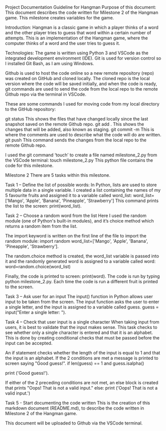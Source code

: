 Project Documentation Guideline for Hangman
Purpose of this document:
This document describes the code written for Milestone 2 of the Hangman game. This milestone creates variables for the game.

Introduction:
Hangman is a classic game in which a player thinks of a word and the other player tries to guess that word within a certain number of attempts.
This is an implementation of the Hangman game, where the computer thinks of a word and the user tries to guess it.

Technologies:
The game is written using Python 3 and VSCode as the integrated development environment (IDE).
Git is used for version control so I installed Git Bash, as I am using Windows.

Github is used to host the code online so a new remote repository (repo) was created on GitHub and cloned locally. The cloned repo is the local version where the code will be saved initially, and when the code is ready, git commands are used to send the code from the local repo to the remote Github repo via the terminal in VSCode.

These are some commands I used for moving code from my local directory to the GitHub repository:

git status
This shows the files that have changed locally since the last snapshot saved on the remote Github repo.
git add .
This shows the changes that will be added, also known as staging.
git commit -m
This is where the comments are used to describe what the code will do are written.
git push
This command sends the changes from the local repo to the remote Github repo.

I used the git command ‘touch’ to create a file named milestone_2.py from the VSCode terminal: touch milestone_2.py This python file contains the code for this milestone.

Milestone 2
There are 5 tasks within this milestone.

Task 1 – Define the list of possible words:
In Python, lists are used to store multiple data in a single variable. I created a list containing the names of my 5 favourite fruits and assigned it to a variable called word_list:
word_list=['Mango', 'Apple', 'Banana', 'Pineapple', 'Strawberry']
This command prints the list to the screen:
print(word_list).

Task 2 – Choose a random word from the list
Here I used the random module (one of Python's built-in modules), and it’s choice method which returns a random item from the list.

The import keyword is written on the first line of the file to import the random module: import random word_list=['Mango', 'Apple', 'Banana', 'Pineapple', 'Strawberry'].

The random.choice method is created, the word_list variable is passed into it and the randomly generated word is assigned to a variable called word:
word=random.choice(word_list)

Finally, the code is printed to screen: print(word). The code is run by typing python milestone_2.py.
Each time the code is run a different fruit is printed to the screen.

Task 3 – Ask user for an input
The input() function in Python allows user input to be taken from the screen. The input function asks the user to enter a single letter, and the input is assigned to a variable called guess.
guess = input("Enter a single letter: ").

Task 4 – Check that user input is a single character
When taking input from users, it is best to validate that the input makes sense. This task checks to see whether only a single character is entered and that it is an alphabet. This is done by creating conditional checks that must be passed before the input can be accepted.

An if statement checks whether the length of the input is equal to 1 and that the input is an alphabet. If the 2 conditions are met a message is printed to screen saying "Good guess!".
if len(guess) == 1 and guess.isalpha()

print ('Good guess!').

If either of the 2 preceding conditions are not met, an else block is created that prints "Oops! That is not a valid input."
else: print ('Oops! That is not a valid input.')

Task 5 - Start documenting the code written
This is the creation of this markdown document (README.md), to describe the code written in Milestone 2 of the Hangman game.

This document will be uploaded to Github via the VSCode terminal.
